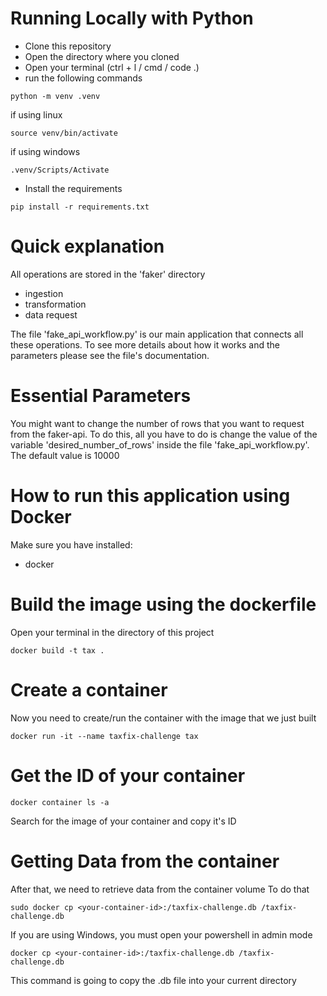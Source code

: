 # Running Locally with Python
- Clone this repository
- Open the directory where you cloned
- Open your terminal (ctrl + l / cmd / code .)
- run the following commands
```shell
python -m venv .venv
```
if using linux
```shell
source venv/bin/activate
```
if using windows
```shell
.venv/Scripts/Activate
```
- Install the requirements
```shell
pip install -r requirements.txt
```
# Quick explanation
All operations are stored in the 'faker' directory
- ingestion
- transformation
- data request

The file 'fake_api_workflow.py' is our main application that connects
all these operations. To see more details about how it works and the parameters please see the file's documentation.

# Essential Parameters
You might want to change the number of rows that you want to request from the faker-api.
To do this, all you have to do is change the value of the variable 'desired_number_of_rows' inside the file 'fake_api_workflow.py'. The default value is 10000

# How to run this application using Docker
Make sure you have installed:
* docker

# Build the image using the dockerfile
Open your terminal in the directory of this project
```shell
docker build -t tax .
```

# Create a container
Now you need to create/run the container with the image
that we just built
```shell
docker run -it --name taxfix-challenge tax
```

# Get the ID of your container
```shell
docker container ls -a
```
Search for the image of your container and copy it's ID

# Getting Data from the container
After that, we need to retrieve data from the container volume
To do that
```shell
sudo docker cp <your-container-id>:/taxfix-challenge.db /taxfix-challenge.db
```
If you are using Windows, you must open your powershell in admin mode
```shell
docker cp <your-container-id>:/taxfix-challenge.db /taxfix-challenge.db
```
This command is going to copy the .db file into your current directory
